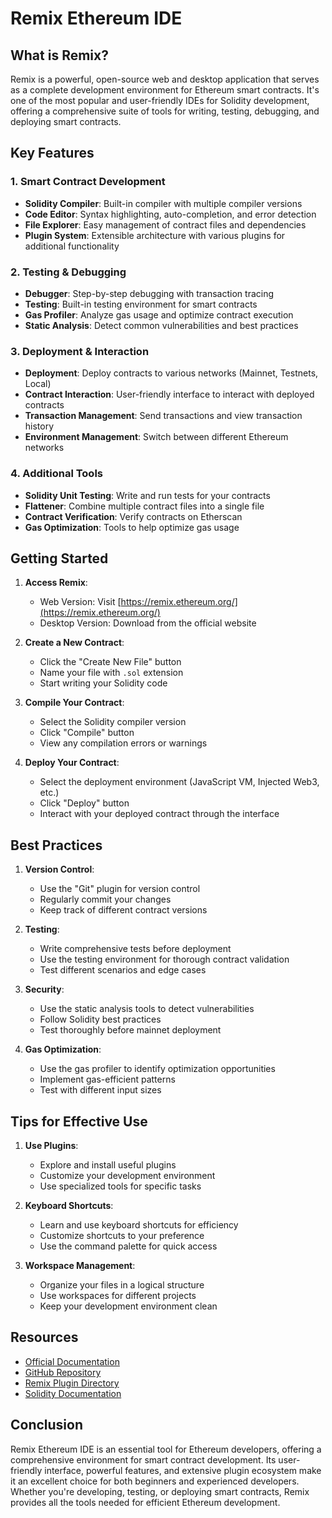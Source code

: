 # Remix Ethereum IDE

## What is Remix?
Remix is a powerful, open-source web and desktop application that serves as a complete development environment for Ethereum smart contracts. It's one of the most popular and user-friendly IDEs for Solidity development, offering a comprehensive suite of tools for writing, testing, debugging, and deploying smart contracts.

## Key Features

### 1. Smart Contract Development
- **Solidity Compiler**: Built-in compiler with multiple compiler versions
- **Code Editor**: Syntax highlighting, auto-completion, and error detection
- **File Explorer**: Easy management of contract files and dependencies
- **Plugin System**: Extensible architecture with various plugins for additional functionality

### 2. Testing & Debugging
- **Debugger**: Step-by-step debugging with transaction tracing
- **Testing**: Built-in testing environment for smart contracts
- **Gas Profiler**: Analyze gas usage and optimize contract execution
- **Static Analysis**: Detect common vulnerabilities and best practices

### 3. Deployment & Interaction
- **Deployment**: Deploy contracts to various networks (Mainnet, Testnets, Local)
- **Contract Interaction**: User-friendly interface to interact with deployed contracts
- **Transaction Management**: Send transactions and view transaction history
- **Environment Management**: Switch between different Ethereum networks

### 4. Additional Tools
- **Solidity Unit Testing**: Write and run tests for your contracts
- **Flattener**: Combine multiple contract files into a single file
- **Contract Verification**: Verify contracts on Etherscan
- **Gas Optimization**: Tools to help optimize gas usage

## Getting Started

1. **Access Remix**:
   - Web Version: Visit [https://remix.ethereum.org/](https://remix.ethereum.org/)
   - Desktop Version: Download from the official website

2. **Create a New Contract**:
   - Click the "Create New File" button
   - Name your file with `.sol` extension
   - Start writing your Solidity code

3. **Compile Your Contract**:
   - Select the Solidity compiler version
   - Click "Compile" button
   - View any compilation errors or warnings

4. **Deploy Your Contract**:
   - Select the deployment environment (JavaScript VM, Injected Web3, etc.)
   - Click "Deploy" button
   - Interact with your deployed contract through the interface

## Best Practices

1. **Version Control**:
   - Use the "Git" plugin for version control
   - Regularly commit your changes
   - Keep track of different contract versions

2. **Testing**:
   - Write comprehensive tests before deployment
   - Use the testing environment for thorough contract validation
   - Test different scenarios and edge cases

3. **Security**:
   - Use the static analysis tools to detect vulnerabilities
   - Follow Solidity best practices
   - Test thoroughly before mainnet deployment

4. **Gas Optimization**:
   - Use the gas profiler to identify optimization opportunities
   - Implement gas-efficient patterns
   - Test with different input sizes

## Tips for Effective Use

1. **Use Plugins**:
   - Explore and install useful plugins
   - Customize your development environment
   - Use specialized tools for specific tasks

2. **Keyboard Shortcuts**:
   - Learn and use keyboard shortcuts for efficiency
   - Customize shortcuts to your preference
   - Use the command palette for quick access

3. **Workspace Management**:
   - Organize your files in a logical structure
   - Use workspaces for different projects
   - Keep your development environment clean

## Resources

- [Official Documentation](https://remix-ide.readthedocs.io/)
- [GitHub Repository](https://github.com/ethereum/remix-project)
- [Remix Plugin Directory](https://remix-project.org/)
- [Solidity Documentation](https://docs.soliditylang.org/)

## Conclusion

Remix Ethereum IDE is an essential tool for Ethereum developers, offering a comprehensive environment for smart contract development. Its user-friendly interface, powerful features, and extensive plugin ecosystem make it an excellent choice for both beginners and experienced developers. Whether you're developing, testing, or deploying smart contracts, Remix provides all the tools needed for efficient Ethereum development.
